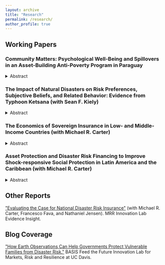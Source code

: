 ```yaml
---
layout: archive
title: "Research"
permalink: /research/
author_profile: true
---
```


## Working Papers

### Community Matters: Psychological Well-Being and Spillovers in an Asset-Building Anti-Poverty Program in Paraguay

<details>
<summary>Abstract</summary>
<br>
Asset-building anti-poverty programs that follow BRAC’s graduation approach generally yield positive average treatment effects on economic variables, though these figures obscure
sizable heterogeneity, and the psychological effects of the programs remain understudied. Leveraging a randomized controlled trial with a staggered rollout and saturation
design, I examine how and for whom the Paraguayan government’s graduation program works. Midline findings indicate that while the program improves key economic outcomes for most treated households, impacts vary widely across the distribution of participants. I also find that the program worsens the psychological state of beneficiaries mid-program, with measures of depression, locus of control, aspirations, and self-efficacy suggesting that the expectation for program participants to transform their livelihoods may induce stress. A saturation analysis shows that this psychological decline seems to be attenuated in communities with a greater share of beneficiary households, highlighting the role of community
dynamics in supporting participants. In fact, psychological factors may act as an important source of spillover effects, as beneficiaries in these communities experience better economic
outcomes than those in communities where fewer neighbors receive the program. The paper discusses what these findings imply for the cost-effective design and implementation of graduation programs.
</details>

### The Impact of Natural Disasters on Risk Preferences, Subjective Beliefs, and Related Behavior: Evidence from Typhoon Ketsana (with Sean F. Kiely)

<details>
<summary>Abstract</summary>
<br>
We study how individuals' risk preferences, subjective beliefs about future shocks, and related behavior change following a natural disaster. We focus on the impact of Typhoon Ketsana in 2009—one of the most devastating storms to hit Southeast Asia in recent times. Our analysis reveals that individuals who were affected by the typhoon become more risk averse a year after landfall. This effect persists up to four years later. We base our findings on household-level panel data from Vietnam and a difference-in-differences strategy with a continuous treatment variable that exploits variation in the intensity of the typhoon. We conclude that a standard deviation (SD) increase in excess rainfall during the typhoon leads to a 0.23 SD increase in risk averseness one year after landfall, and a 0.24 SD increase four years after landfall. Moreover, individuals exposed to higher excess rainfall are more likely to believe that storms will not transpire in the following five years or will occur with reduced frequency. This result supports the view that the main observed effects on risk preferences indeed reflect updated risk attitudes, rather than changes in the subjective probability structure assigned to the occurrence of storms. Finally, we show that individuals exposed to the typhoon increase their insurance purchasing in the long term. Our paper contributes to the literature that empirically documents how negative shocks may alter risk preferences and helps illuminate the way climate-related hazards can induce changes in the attitudes and economic behavior of individuals.
<br>
<i>Working paper available upon request.</i>
</details>

### The Economics of Sovereign Insurance in Low- and Middle-Income Countries (with Michael R. Carter)

<details>
<summary>Abstract</summary>
<br>
The increased frequency and severity of natural disasters have led to the emergence of new tools for disaster risk finance, including sovereign index insurance contracts that provide governments with budgetary support for infrastructure replacement costs and excess social protection payments that accumulate in the wake of hurricanes and droughts. While multiple factors must be considered when determining whether such contracts are warranted, here we focus on core economic considerations: when does the protection offered by these sovereign contracts make sound public finance sense? To address this question, we propose two conceptual metrics. The first is based on minimizing the economic cost of meeting disaster-induced excess budgetary expenditures. The second focuses on maximizing social welfare within a fixed government budget. We then illustrate the use of these concepts using data from Kenya and analyzing the efficacy of an example parametric sovereign risk contract developed to meet the country’s excess social protection needs resulting from drought events in the rangeland areas. While we stress that the benchmark data available for evaluating the contract are imperfect, we find that the proposed contract outperforms a go-it-alone (no insurance) policy under both metrics, even when we assume commercial mark-up rates on the insurance. We also find that the proposed contract falls well short of what a perfect parametric contract could achieve, highlighting the importance of quality assessment methodologies to compare alternative options. Overall, we propose a methodology for comparing the performance of different sovereign-level parametric insurance contracts and establishing a minimum quality threshold.
</details>

### Asset Protection and Disaster Risk Financing to Improve Shock-responsive Social Protection in Latin America and the Caribbean (with Michael R. Carter)

<details>
<summary>Abstract</summary>
<br>
In Latin America and the Caribbean (LAC), the poorest and most vulnerable households predominantly engage in informal work or self-employment and are often beyond the reach of conventional income maintenance programs that provide shock-responsive social protection for the formally employed. While the poorest households sometimes benefit from conditional cash transfers and economic inclusion asset-building programs, making these programs shock-responsive requires recognizing these households as active economic actors who need to build and protect the assets crucial to their livelihood and resilience. Although there has been some progress toward making cash transfer schemes shock-responsive, we argue that effective social protection for this population must extend beyond scalable cash payments and include customizable asset protection schemes tailored to individual asset exposure. The payoffs from such schemes could be substantial in terms of improved asset accumulation incentives, long-term poverty reduction, and resilience. These schemes could leverage parametric disaster risk financing instruments of the sort already present in the region to provide predictable, reliable, and customizable support to the target population. In addition to our core argument concerning the protection of the poorest in LAC, we also examine the role of parametric or index insurance products in underwriting scalable social protection obligations of governments. Our analysis suggests a cautionary perspective on the conventional logic regarding the important role that parametric insurance products can play as a form of stochastic government support. We show that the degree of reliance on these products depends critically on the reliability of the underlying parametric index. This point is particularly important given our emphasis on the need for reliable social protection programs that enhance and sustain asset building and protection for the poorest.
<br>
<i>Working paper available upon request.</i>
</details>

## Other Reports

["Evaluating the Case for National Disaster Risk Insurance"](https://basis.ucdavis.edu/sites/g/files/dgvnsk466/files/2021-10/MRR%20Evidence%20Insight%202021-08%20-%20Evaluating%20Disaster%20Risk%20Insurance%20FINAL.pdf) (with Michael R. Carter, Francesco Fava, and Nathaniel Jensen). MRR Innovation Lab Evidence Insight.

## Blog Coverage

["How Earth Observations Can Help Governments Protect Vulnerable Families from Disaster Risk."](https://basis.ucdavis.edu/news/how-earth-observations-can-help-governments-protect-vulnerable-families-disaster-risk) BASIS Feed the Future Innovation Lab for Markets, Risk and Resilience at UC Davis. 

